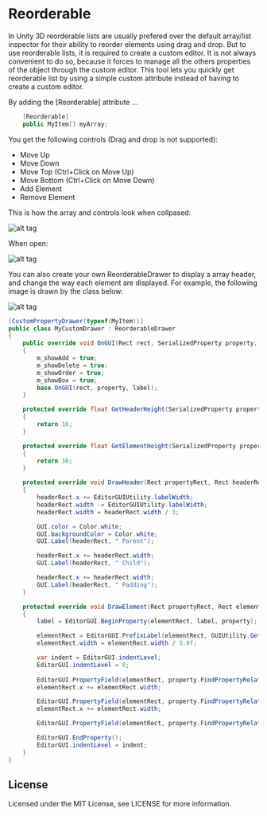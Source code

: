 # Reorderable

In Unity 3D reorderable lists are usually prefered over the default array/list inspector for their ability to reorder elements using drag and drop. But to use reorderable lists, it is required to create a custom editor. It is not always convenient to do so, because it forces to manage all the others properties of the object through the custom editor. This tool lets you quickly get reorderable list by using a simple custom attribute instead of having to create a custom editor. 

By adding the [Reorderable] attribute ...
```cs
    [Reorderable]
    public MyItem[] myArray;
```

You get the following controls (Drag and drop is not supported):
 - Move Up
 - Move Down
 - Move Top (Ctrl+Click on Move Up)
 - Move Bottom (Ctrl+Click on Move Down)
 - Add Element 
 - Remove Element 

This is how the array and controls look when collpased:

![alt tag](https://cloud.githubusercontent.com/assets/13844285/23100455/1410a36e-f64f-11e6-8d53-19814474632f.png)

When open:

![alt tag](https://cloud.githubusercontent.com/assets/13844285/23100244/25737f14-f64a-11e6-8c43-9717b01ced71.png)

You can also create your own ReorderableDrawer to display a array header, and change the way each element are displayed. For example, the following image is drawn by the class below:

![alt tag](https://cloud.githubusercontent.com/assets/13844285/23328168/3c4640ca-fae9-11e6-8436-74d77124d032.png)

```cs
[CustomPropertyDrawer(typeof(MyItem))]
public class MyCustomDrawer : ReorderableDrawer
{
    public override void OnGUI(Rect rect, SerializedProperty property, GUIContent label)
    {
        m_showAdd = true;
        m_showDelete = true;
        m_showOrder = true;
        m_showBox = true;
        base.OnGUI(rect, property, label);
    }

    protected override float GetHeaderHeight(SerializedProperty property, GUIContent label)
    {
        return 16;
    }

    protected override float GetElementHeight(SerializedProperty property, GUIContent label)
    {
        return 16;
    }

    protected override void DrawHeader(Rect propertyRect, Rect headerRect, SerializedProperty property, GUIContent label)
    {
        headerRect.x += EditorGUIUtility.labelWidth;
        headerRect.width -= EditorGUIUtility.labelWidth;
        headerRect.width = headerRect.width / 3;

        GUI.color = Color.white;
        GUI.backgroundColor = Color.white;
        GUI.Label(headerRect, " Parent");

        headerRect.x += headerRect.width;
        GUI.Label(headerRect, " Child");

        headerRect.x += headerRect.width;
        GUI.Label(headerRect, " Padding");
    }

    protected override void DrawElement(Rect propertyRect, Rect elementRect, SerializedProperty property, GUIContent label)
    {
        label = EditorGUI.BeginProperty(elementRect, label, property);

        elementRect = EditorGUI.PrefixLabel(elementRect, GUIUtility.GetControlID(FocusType.Passive), label);
        elementRect.width = elementRect.width / 3.0f;

        var indent = EditorGUI.indentLevel;
        EditorGUI.indentLevel = 0;
        
        EditorGUI.PropertyField(elementRect, property.FindPropertyRelative("m_name"), GUIContent.none);
        elementRect.x += elementRect.width;

        EditorGUI.PropertyField(elementRect, property.FindPropertyRelative("m_value"), GUIContent.none);
        elementRect.x += elementRect.width;

        EditorGUI.PropertyField(elementRect, property.FindPropertyRelative("m_color"), GUIContent.none);

        EditorGUI.EndProperty();
        EditorGUI.indentLevel = indent;
    }
}
```

License
-------

Licensed under the MIT License, see LICENSE for more information.
